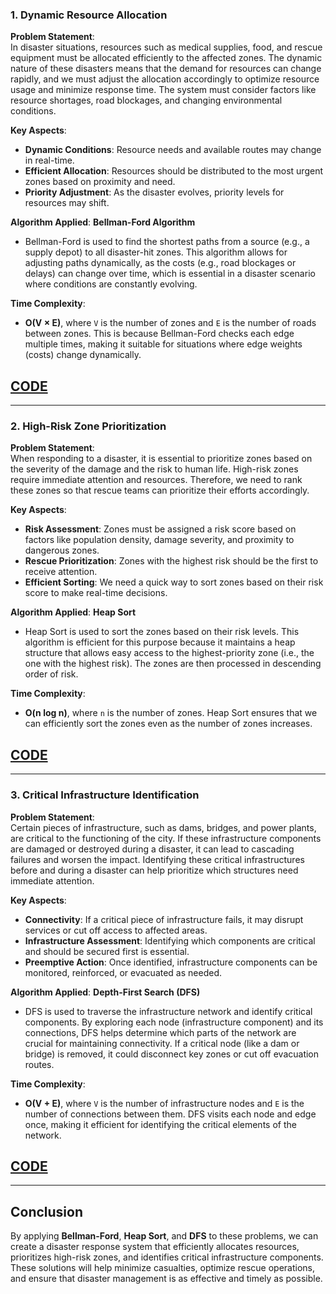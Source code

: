 ### 1. Dynamic Resource Allocation

**Problem Statement**:  
In disaster situations, resources such as medical supplies, food, and rescue equipment must be allocated efficiently to the affected zones. The dynamic nature of these disasters means that the demand for resources can change rapidly, and we must adjust the allocation accordingly to optimize resource usage and minimize response time. The system must consider factors like resource shortages, road blockages, and changing environmental conditions.

**Key Aspects**:
- **Dynamic Conditions**: Resource needs and available routes may change in real-time.
- **Efficient Allocation**: Resources should be distributed to the most urgent zones based on proximity and need.
- **Priority Adjustment**: As the disaster evolves, priority levels for resources may shift.

**Algorithm Applied**: **Bellman-Ford Algorithm**  
- Bellman-Ford is used to find the shortest paths from a source (e.g., a supply depot) to all disaster-hit zones. This algorithm allows for adjusting paths dynamically, as the costs (e.g., road blockages or delays) can change over time, which is essential in a disaster scenario where conditions are constantly evolving.

**Time Complexity**:  
- **O(V × E)**, where `V` is the number of zones and `E` is the number of roads between zones. This is because Bellman-Ford checks each edge multiple times, making it suitable for situations where edge weights (costs) change dynamically.

## [CODE]([dym_bellf.cpp](https://github.com/Sahana8866/rsahana.github.io/blob/main/dym_bellf.cpp))
---

### 2. High-Risk Zone Prioritization

**Problem Statement**:  
When responding to a disaster, it is essential to prioritize zones based on the severity of the damage and the risk to human life. High-risk zones require immediate attention and resources. Therefore, we need to rank these zones so that rescue teams can prioritize their efforts accordingly.

**Key Aspects**:
- **Risk Assessment**: Zones must be assigned a risk score based on factors like population density, damage severity, and proximity to dangerous zones.
- **Rescue Prioritization**: Zones with the highest risk should be the first to receive attention.
- **Efficient Sorting**: We need a quick way to sort zones based on their risk score to make real-time decisions.

**Algorithm Applied**: **Heap Sort**  
- Heap Sort is used to sort the zones based on their risk levels. This algorithm is efficient for this purpose because it maintains a heap structure that allows easy access to the highest-priority zone (i.e., the one with the highest risk). The zones are then processed in descending order of risk.

**Time Complexity**:  
- **O(n log n)**, where `n` is the number of zones. Heap Sort ensures that we can efficiently sort the zones even as the number of zones increases.

## [CODE](https://github.com/Sahana8866/rsahana.github.io/blob/main/riskyzone_heapsort.cpp)
---

### 3. Critical Infrastructure Identification

**Problem Statement**:  
Certain pieces of infrastructure, such as dams, bridges, and power plants, are critical to the functioning of the city. If these infrastructure components are damaged or destroyed during a disaster, it can lead to cascading failures and worsen the impact. Identifying these critical infrastructures before and during a disaster can help prioritize which structures need immediate attention.

**Key Aspects**:
- **Connectivity**: If a critical piece of infrastructure fails, it may disrupt services or cut off access to affected areas.
- **Infrastructure Assessment**: Identifying which components are critical and should be secured first is essential.
- **Preemptive Action**: Once identified, infrastructure components can be monitored, reinforced, or evacuated as needed.

**Algorithm Applied**: **Depth-First Search (DFS)**  
- DFS is used to traverse the infrastructure network and identify critical components. By exploring each node (infrastructure component) and its connections, DFS helps determine which parts of the network are crucial for maintaining connectivity. If a critical node (like a dam or bridge) is removed, it could disconnect key zones or cut off evacuation routes.

**Time Complexity**:  
- **O(V + E)**, where `V` is the number of infrastructure nodes and `E` is the number of connections between them. DFS visits each node and edge once, making it efficient for identifying the critical elements of the network.

## [CODE](https://github.com/Sahana8866/rsahana.github.io/blob/main/infra_dfs.cpp)
---

## Conclusion

By applying **Bellman-Ford**, **Heap Sort**, and **DFS** to these problems, we can create a disaster response system that efficiently allocates resources, prioritizes high-risk zones, and identifies critical infrastructure components. These solutions will help minimize casualties, optimize rescue operations, and ensure that disaster management is as effective and timely as possible.

